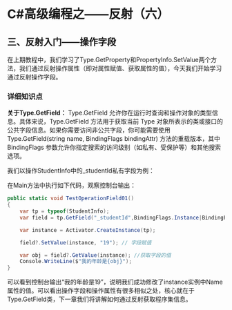 # C#高级编程之——反射（六）

## 三、反射入门——操作字段

在上期教程中，我们学习了Type.GetProperty和PropertyInfo.SetValue两个方法，我们通过反射操作属性（即对属性赋值、获取属性的值），今天我们开始学习通过反射操作字段。

### 详细知识点

**关于Type.GetField：**
Type.GetField 允许你在运行时查询和操作对象的类型信息。具体来说，Type.GetField 方法用于获取当前 Type 对象所表示的类或接口的公共字段信息。如果你需要访问非公共字段，你可能需要使用 Type.GetField(string name, BindingFlags bindingAttr) 方法的重载版本，其中 BindingFlags 参数允许你指定搜索的访问级别（如私有、受保护等）和其他搜索选项。

我们以操作StudentInfo中的_studentId私有字段为例：

在Main方法中执行如下代码，观察控制台输出：

```csharp
public static void TestOperationField01()
{
    var tp = typeof(StudentInfo);
    var field = tp.GetField("_studentId",BindingFlags.Instance|BindingFlags.NonPublic);

    var instance = Activator.CreateInstance(tp);

    field?.SetValue(instance, "19"); // 字段赋值

    var obj = field?.GetValue(instance); //获取字段的值
    Console.WriteLine($"我的年龄是{obj}");
}
```

可以看到控制台输出“我的年龄是19”，说明我们成功修改了instance实例中Name属性的值。可以看出操作字段和操作属性有很多相似之处，核心就在于Type.GetField类，下一章我们将讲解如何通过反射获取程序集信息。

